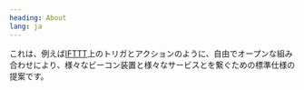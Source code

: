 ```yaml
---
heading: About
lang: ja
---
```


これは、例えば[IFTTT](https://ifttt.com/)上のトリガとアクションのように、自由でオープンな組み合わせにより、様々なビーコン装置と様々なサービスとを繋ぐための標準仕様の提案です。
